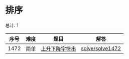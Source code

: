 # 排序

<!--- table -->


总计: 1

| 序号 | 难度 | 题目                    | 解答                      |
| ---- | ---- | ------------------ | ---------------- |
| 1472 | 简单 | [上升下降字符串](https://leetcode-cn.com/problems/increasing-decreasing-string/) | [solve/solve1472](../solve/solve1472)|
